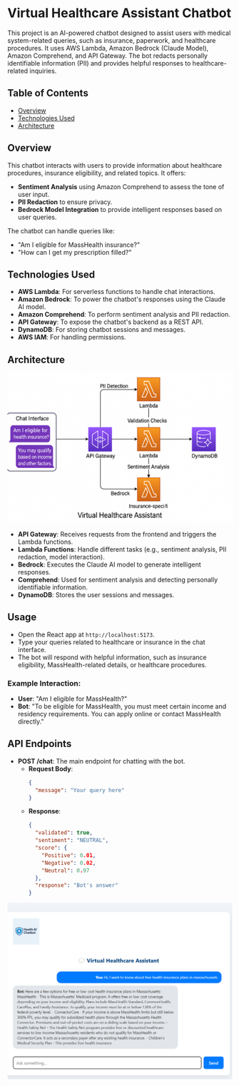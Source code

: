 # Virtual Healthcare Assistant Chatbot

This project is an AI-powered chatbot designed to assist users with medical system-related queries, such as insurance, paperwork, and healthcare procedures. It uses AWS Lambda, Amazon Bedrock (Claude Model), Amazon Comprehend, and API Gateway. The bot redacts personally identifiable information (PII) and provides helpful responses to healthcare-related inquiries.

## Table of Contents

- [Overview](#overview)
- [Technologies Used](#technologies-used)
- [Architecture](#architecture)

   

## Overview

This chatbot interacts with users to provide information about healthcare procedures, insurance eligibility, and related topics. It offers:
- **Sentiment Analysis** using Amazon Comprehend to assess the tone of user input.
- **PII Redaction** to ensure privacy.
- **Bedrock Model Integration** to provide intelligent responses based on user queries.

The chatbot can handle queries like:
- "Am I eligible for MassHealth insurance?"
- "How can I get my prescription filled?"

## Technologies Used

- **AWS Lambda**: For serverless functions to handle chat interactions.
- **Amazon Bedrock**: To power the chatbot's responses using the Claude AI model.
- **Amazon Comprehend**: To perform sentiment analysis and PII redaction.
- **API Gateway**: To expose the chatbot's backend as a REST API.
- **DynamoDB**: For storing chatbot sessions and messages.
- **AWS IAM**: For handling permissions.

## Architecture

![Architecture](https://github.com/jothsnapraveena/Health_AIBot/blob/master/architecture%20diagram.png)

- **API Gateway**: Receives requests from the frontend and triggers the Lambda functions.
- **Lambda Functions**: Handle different tasks (e.g., sentiment analysis, PII redaction, model interaction).
- **Bedrock**: Executes the Claude AI model to generate intelligent responses.
- **Comprehend**: Used for sentiment analysis and detecting personally identifiable information.
- **DynamoDB**: Stores the user sessions and messages.


## Usage

- Open the React app at `http://localhost:5173`.
- Type your queries related to healthcare or insurance in the chat interface.
- The bot will respond with helpful information, such as insurance eligibility, MassHealth-related details, or healthcare procedures.

### Example Interaction:
- **User**: "Am I eligible for MassHealth?"
- **Bot**: "To be eligible for MassHealth, you must meet certain income and residency requirements. You can apply online or contact MassHealth directly."

## API Endpoints

- **POST /chat**: The main endpoint for chatting with the bot.
    - **Request Body**:
      ```json
      {
        "message": "Your query here"
      }
      ```
    - **Response**:
      ```json
      {
        "validated": true,
        "sentiment": "NEUTRAL",
        "score": {
          "Positive": 0.01,
          "Negative": 0.02,
          "Neutral": 0.97
        },
        "response": "Bot's answer"
      }
      ```
![Bot](https://github.com/jothsnapraveena/Health_AIBot/blob/master/Screenshot%202025-03-28%20014517.png)


